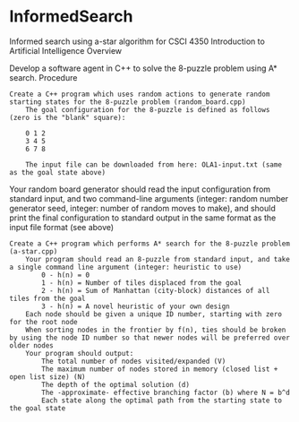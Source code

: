 # InformedSearch
Informed search using a-star algorithm for  CSCI 4350 Introduction to Artificial Intelligence
Overview

Develop a software agent in C++ to solve the 8-puzzle problem using A* search.
Procedure

    Create a C++ program which uses random actions to generate random starting states for the 8-puzzle problem (random_board.cpp)
        The goal configuration for the 8-puzzle is defined as follows (zero is the "blank" square):

        0 1 2
        3 4 5
        6 7 8

        The input file can be downloaded from here: OLA1-input.txt (same as the goal state above)
Your random board generator should read the input configuration from standard input, and two command-line arguments (integer: random number generator seed, integer: number of random moves to make), and should print the final configuration to standard output in the same format as the input file format (see above)

    Create a C++ program which performs A* search for the 8-puzzle problem (a-star.cpp)
        Your program should read an 8-puzzle from standard input, and take a single command line argument (integer: heuristic to use)
            0 - h(n) = 0
            1 - h(n) = Number of tiles displaced from the goal
            2 - h(n) = Sum of Manhattan (city-block) distances of all tiles from the goal
            3 - h(n) = A novel heuristic of your own design
        Each node should be given a unique ID number, starting with zero for the root node
        When sorting nodes in the frontier by f(n), ties should be broken by using the node ID number so that newer nodes will be preferred over older nodes
        Your program should output:
            The total number of nodes visited/expanded (V)
            The maximum number of nodes stored in memory (closed list + open list size) (N)
            The depth of the optimal solution (d)
            The -approximate- effective branching factor (b) where N = b^d
            Each state along the optimal path from the starting state to the goal state
